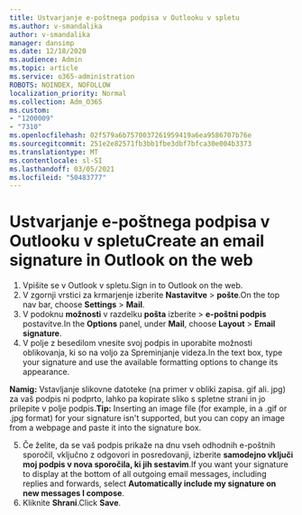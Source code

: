 ```yaml
---
title: Ustvarjanje e-poštnega podpisa v Outlooku v spletu
ms.author: v-smandalika
author: v-smandalika
manager: dansimp
ms.date: 12/18/2020
ms.audience: Admin
ms.topic: article
ms.service: o365-administration
ROBOTS: NOINDEX, NOFOLLOW
localization_priority: Normal
ms.collection: Adm_O365
ms.custom:
- "1200009"
- "7310"
ms.openlocfilehash: 02f579a6b7570037261959419a6ea9586707b76e
ms.sourcegitcommit: 251e2e82571fb3bb1fbe3dbf7bfca30e004b3373
ms.translationtype: MT
ms.contentlocale: sl-SI
ms.lasthandoff: 03/05/2021
ms.locfileid: "50483777"
---
```

# <a name="create-an-email-signature-in-outlook-on-the-web"></a><span data-ttu-id="bacb5-102">Ustvarjanje e-poštnega podpisa v Outlooku v spletu</span><span class="sxs-lookup"><span data-stu-id="bacb5-102">Create an email signature in Outlook on the web</span></span>

1. <span data-ttu-id="bacb5-103">Vpišite se v Outlook v spletu.</span><span class="sxs-lookup"><span data-stu-id="bacb5-103">Sign in to Outlook on the web.</span></span>
2. <span data-ttu-id="bacb5-104">V zgornji vrstici za krmarjenje izberite **Nastavitve**  >  **pošte**.</span><span class="sxs-lookup"><span data-stu-id="bacb5-104">On the top nav bar, choose **Settings** > **Mail**.</span></span>
3. <span data-ttu-id="bacb5-105">V podoknu **možnosti** v razdelku **pošta** izberite   >  **e-poštni podpis** postavitve.</span><span class="sxs-lookup"><span data-stu-id="bacb5-105">In the **Options** panel, under **Mail**, choose **Layout** > **Email signature**.</span></span>
4. <span data-ttu-id="bacb5-106">V polje z besedilom vnesite svoj podpis in uporabite možnosti oblikovanja, ki so na voljo za Spreminjanje videza.</span><span class="sxs-lookup"><span data-stu-id="bacb5-106">In the text box, type your signature and use the available formatting options to change its appearance.</span></span>

<span data-ttu-id="bacb5-107">**Namig:** Vstavljanje slikovne datoteke (na primer v obliki zapisa. gif ali. jpg) za vaš podpis ni podprto, lahko pa kopirate sliko s spletne strani in jo prilepite v polje podpis.</span><span class="sxs-lookup"><span data-stu-id="bacb5-107">**Tip:** Inserting an image file (for example, in a .gif or .jpg format) for your signature isn't supported, but you can copy an image from a webpage and paste it into the signature box.</span></span>

5. <span data-ttu-id="bacb5-108">Če želite, da se vaš podpis prikaže na dnu vseh odhodnih e-poštnih sporočil, vključno z odgovori in posredovanji, izberite **samodejno vključi moj podpis v nova sporočila, ki jih sestavim**.</span><span class="sxs-lookup"><span data-stu-id="bacb5-108">If you want your signature to display at the bottom of all outgoing email messages, including replies and forwards, select **Automatically include my signature on new messages I compose**.</span></span>
6. <span data-ttu-id="bacb5-109">Kliknite **Shrani**.</span><span class="sxs-lookup"><span data-stu-id="bacb5-109">Click **Save**.</span></span>

